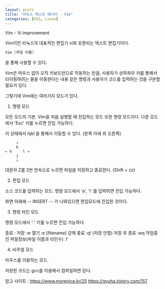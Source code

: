 ```yaml
---
layout: posts
title: "리눅스 텍스트 에디터 - Vim"
categories: [OSS, Linux]
---
```


Vim - Vi improvement

Vim이란 리눅스의 대표적인 편집기 vi와 호환되는 텍스트 편집기이다.

```c
Vim [파일 이름]
```
을 통해 사용할 수 있다.

Vim은 마우스 없이 오직 키보드만으로 작동하는 만큼, 사용자가 상하좌우 키를 통해서 타이핑하려는 줄을 이동한다는 내용 같은 명령과 사용자가 코드를 입력하는 것을 구분할 필요가 있다.

그렇기에 Vim에는 여러가지 모드가 있다.




1) 명령 모드

모든 모드의 기본. Vim을 처음 실행할 때 진입하는 모드 또한 명령 모드이다. 다른 모드에서 'Esc' 키를 누르면 진입 가능하다.

이 상태에서 hjkl 을 통해서 이동할 수 있다. (왼쪽 아래 위 오른쪽)

```
     ↑
     k 
← h     l →
     j
     ↓
```

대문자 Z를 2번 연속으로 누르면 파일을 저장하고 종료한다. (Shift + zz)

2) 편집 모드

소스 코드를 입력하는 모드. 명령 모드에서 'a', 'i' 를 입력하면 진입 가능하다.

화면 아래에 -- INSERT -- 가 나와있으면 편집모드에 진입한 것이다.




3) 명령 라인 모드

명령 모드에서 ':' 키를 누르면 진입 가능하다.

종료	 :
저장	 :w 
열기	 :e [filename] 
강제 종료	 :q! (저장 안함)
저장 후 종료	 :wq 
작업중인 파일정보(파일 이름과 라인수)	 :f 




4) 비주얼 모드

마우스를 이용하는 모드.




저장한 코드는 gcc를 이용해서 컴파일하면 된다.



참고 사이트 : 
https://www.morenice.kr/25
https://gyuha.tistory.com/157
